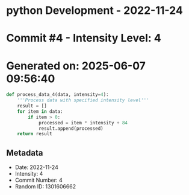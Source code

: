 ﻿# python Development - 2022-11-24
# Commit #4 - Intensity Level: 4
# Generated on: 2025-06-07 09:56:40
```python
def process_data_4(data, intensity=4):
    '''Process data with specified intensity level'''
    result = []
    for item in data:
        if item > 0:
            processed = item * intensity + 84
            result.append(processed)
    return result
```
## Metadata
- Date: 2022-11-24
- Intensity: 4
- Commit Number: 4
- Random ID: 1301606662
